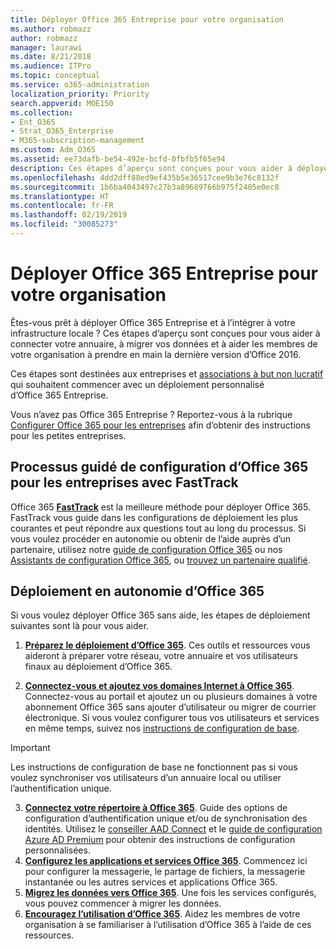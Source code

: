 ```yaml
---
title: Déployer Office 365 Entreprise pour votre organisation
ms.author: robmazz
author: robmazz
manager: laurawi
ms.date: 8/21/2018
ms.audience: ITPro
ms.topic: conceptual
ms.service: o365-administration
localization_priority: Priority
search.appverid: MOE150
ms.collection:
- Ent_O365
- Strat_O365_Enterprise
- M365-subscription-management
ms.custom: Adm_O365
ms.assetid: ee73dafb-be54-492e-bcfd-0fbfb5f65e94
description: Ces étapes d’aperçu sont conçues pour vous aider à déployer Office 365, à connecter votre annuaire Active Directory, à migrer vos données et à aider les membres de votre organisation à prendre en main la dernière version d’Office 2016.
ms.openlocfilehash: 4dd2dff88ed9ef435b5e36517cee9b3e76c8132f
ms.sourcegitcommit: 1b6ba4043497c27b3a89689766b975f2405e0ec8
ms.translationtype: HT
ms.contentlocale: fr-FR
ms.lasthandoff: 02/19/2019
ms.locfileid: "30085273"
---
```

# <a name="deploy-office-365-enterprise-for-your-organization"></a>Déployer Office 365 Entreprise pour votre organisation
Êtes-vous prêt à déployer Office 365 Entreprise et à l’intégrer à votre infrastructure locale ? Ces étapes d’aperçu sont conçues pour vous aider à connecter votre annuaire, à migrer vos données et à aider les membres de votre organisation à prendre en main la dernière version d’Office 2016.
  
Ces étapes sont destinées aux entreprises et [associations à but non lucratif](https://go.microsoft.com/fwlink/?LinkId=627221) qui souhaitent commencer avec un déploiement personnalisé d’Office 365 Entreprise. 
  
Vous n’avez pas Office 365 Entreprise ? Reportez-vous à la rubrique [Configurer Office 365 pour les entreprises](https://support.office.com/article/6a3a29a0-e616-4713-99d1-15eda62d04fa) afin d’obtenir des instructions pour les petites entreprises. 
  
## <a name="guided-enterprise-office-365-setup-process-with-fasttrack"></a>Processus guidé de configuration d’Office 365 pour les entreprises avec FastTrack
Office 365 **[FastTrack](https://docs.microsoft.com/fasttrack)** est la meilleure méthode pour déployer Office 365. FastTrack vous guide dans les configurations de déploiement les plus courantes et peut répondre aux questions tout au long du processus. Si vous voulez procéder en autonomie ou obtenir de l’aide auprès d’un partenaire, utilisez notre [guide de configuration Office 365](https://support.office.com/article/Set-up-Office-365-for-business-6a3a29a0-e616-4713-99d1-15eda62d04fa) ou nos [Assistants de configuration Office 365](https://aka.ms/o365fasttrack), ou [trouvez un partenaire qualifié](https://partnercenter.microsoft.com/fr-FR/pcv/search).

## <a name="self-deployment-of-office-365"></a>Déploiement en autonomie d’Office 365
Si vous voulez déployer Office 365 sans aide, les étapes de déploiement suivantes sont là pour vous aider.

1. **[Préparez le déploiement d’Office 365](get-your-organization-ready-for-office-365.md)**. Ces outils et ressources vous aideront à préparer votre réseau, votre annuaire et vos utilisateurs finaux au déploiement d’Office 365.

2. **[Connectez-vous et ajoutez vos domaines Internet à Office 365](https://portal.office.com/Domains/AddDomainWizard.aspx?Scenario=AdvancedSetup)**. Connectez-vous au portail et ajoutez un ou plusieurs domaines à votre abonnement Office 365 sans ajouter d’utilisateur ou migrer de courrier électronique. Si vous voulez configurer tous vos utilisateurs et services en même temps, suivez nos [instructions de configuration de base](https://support.office.com/article/Set-up-Office-365-for-business-6a3a29a0-e616-4713-99d1-15eda62d04fa).

>[!IMPORTANT] 
>Les instructions de configuration de base ne fonctionnent pas si vous voulez synchroniser vos utilisateurs d’un annuaire local ou utiliser l’authentification unique.

3. **[Connectez votre répertoire à Office 365](https://support.office.com/article/Understanding-Office-365-Identity-and-Azure-Active-Directory-06a189e7-5ec6-4af2-94bf-a22ea225a7a9)**. Guide des options de configuration d’authentification unique et/ou de synchronisation des identités. Utilisez le [conseiller AAD Connect](https://aka.ms/aadconnectpwsync) et le [guide de configuration Azure AD Premium](https://aka.ms/aadpguidance) pour obtenir des instructions de configuration personnalisées.
4. **[Configurez les applications et services Office 365](configure-services-and-applications.md)**. Commencez ici pour configurer la messagerie, le partage de fichiers, la messagerie instantanée ou les autres services et applications Office 365.
5. **[Migrez les données vers Office 365](migrate-data-to-office-365.md)**. Une fois les services configurés, vous pouvez commencer à migrer les données.
6. **[Encouragez l’utilisation d’Office 365](https://support.office.com/article/Get-started-with-Office-365-for-business-d6466f0d-5d13-464a-adcb-00906ae87029)**. Aidez les membres de votre organisation à se familiariser à l’utilisation d’Office 365 à l’aide de ces ressources.